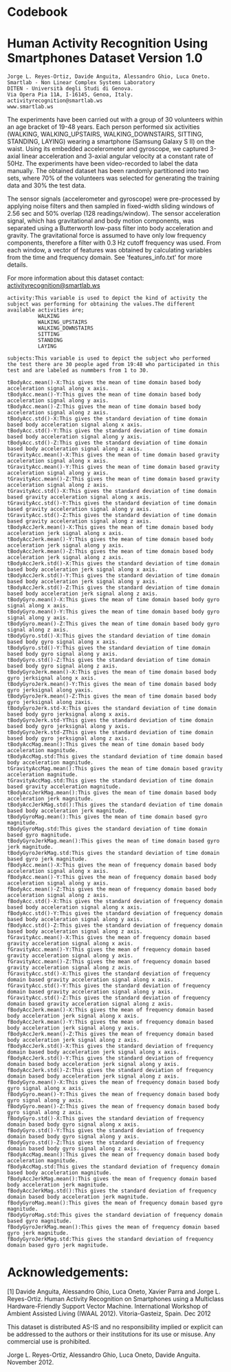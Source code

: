# Codebook
Human Activity Recognition Using Smartphones Dataset
Version 1.0
===
```
Jorge L. Reyes-Ortiz, Davide Anguita, Alessandro Ghio, Luca Oneto.
Smartlab - Non Linear Complex Systems Laboratory
DITEN - Università degli Studi di Genova.
Via Opera Pia 11A, I-16145, Genoa, Italy.
activityrecognition@smartlab.ws
www.smartlab.ws
```

The experiments have been carried out with a group of 30 volunteers within an age bracket of 19-48 years. Each person performed six activities (WALKING, WALKING_UPSTAIRS, WALKING_DOWNSTAIRS, SITTING, STANDING, LAYING) wearing a smartphone (Samsung Galaxy S II) on the waist. Using its embedded accelerometer and gyroscope, we captured 3-axial linear acceleration and 3-axial angular velocity at a constant rate of 50Hz. The experiments have been video-recorded to label the data manually. The obtained dataset has been randomly partitioned into two sets, where 70% of the volunteers was selected for generating the training data and 30% the test data. 

The sensor signals (accelerometer and gyroscope) were pre-processed by applying noise filters and then sampled in fixed-width sliding windows of 2.56 sec and 50% overlap (128 readings/window). The sensor acceleration signal, which has gravitational and body motion components, was separated using a Butterworth low-pass filter into body acceleration and gravity. The gravitational force is assumed to have only low frequency components, therefore a filter with 0.3 Hz cutoff frequency was used. From each window, a vector of features was obtained by calculating variables from the time and frequency domain. See 'features_info.txt' for more details. 

For more information about this dataset contact: activityrecognition@smartlab.ws

```
activity:This variable is used to depict the kind of activity the subject was performing for obtaining the values.The different available activities are;
          WALKING            
          WALKING_UPSTAIRS   
          WALKING_DOWNSTAIRS 
          SITTING            
          STANDING           
          LAYING  
```
```
subjects:This variable is used to depict the subject who performed  the test there are 30 people aged from 19:48 who participated in this test and are labeled as nummbers from 1 to 30.
```
```
tBodyAcc.mean()-X:This gives the mean of time domain based body acceleration signal along x axis.
tBodyAcc.mean()-Y:This gives the mean of time domain based body acceleration signal along y axis.
tBodyAcc.mean()-Z:This gives the mean of time domain based body acceleration signal along z axis.
tBodyAcc.std()-X:This gives the standard deviation of time domain based body acceleration signal along x axis.
tBodyAcc.std()-Y:This gives the standard deviation of time domain based body acceleration signal along y axis.
tBodyAcc.std()-Z:This gives the standard deviation of time domain based body acceleration signal along z axis.
tGravityAcc.mean()-X:This gives the mean of time domain based gravity acceleration signal along x axis.
tGravityAcc.mean()-Y:This gives the mean of time domain based gravity acceleration signal along y axis.
tGravityAcc.mean()-Z:This gives the mean of time domain based gravity acceleration signal along z axis.
tGravityAcc.std()-X:This gives the standard deviation of time domain based gravity acceleration signal along x axis.
tGravityAcc.std()-Y:This gives the standard deviation of time domain based gravity acceleration signal along y axis.
tGravityAcc.std()-Z:This gives the standard deviation of time domain based gravity acceleration signal along z axis.
tBodyAccJerk.mean()-X:This gives the mean of time domain based body acceleration jerk signal along x axis.
tBodyAccJerk.mean()-Y:This gives the mean of time domain based body acceleration jerk signal along y axis.
tBodyAccJerk.mean()-Z:This gives the mean of time domain based body acceleration jerk signal along z axis.
tBodyAccJerk.std()-X:This gives the standard deviation of time domain based body acceleration jerk signal along x axis.
tBodyAccJerk.std()-Y:This gives the standard deviation of time domain based body acceleration jerk signal along y axis.
tBodyAccJerk.std()-Z:This gives the standard deviation of time domain based body acceleration jerk signal along z axis.
tBodyGyro.mean()-X:This gives the mean of time domain based body gyro signal along x axis.
tBodyGyro.mean()-Y:This gives the mean of time domain based body gyro signal along y axis.
tBodyGyro.mean()-Z:This gives the mean of time domain based body gyro signal along z axis.
tBodyGyro.std()-X:This gives the standard deviation of time domain based body gyro signal along x axis.
tBodyGyro.std()-Y:This gives the standard deviation of time domain based body gyro signal along y axis.
tBodyGyro.std()-Z:This gives the standard deviation of time domain based body gyro signal along z axis.
tBodyGyroJerk.mean()-X:This gives the mean of time domain based body gyro jerksignal along x axis.
tBodyGyroJerk.mean()-Y:This gives the mean of time domain based body gyro jerksignal along yaxis.
tBodyGyroJerk.mean()-Z:This gives the mean of time domain based body gyro jerksignal along zaxis.
tBodyGyroJerk.std-X:This gives the standard deviation of time domain based body gyro jerksignal along x axis.
tBodyGyroJerk.std-YThis gives the standard deviation of time domain based body gyro jerksignal along y axis.
tBodyGyroJerk.std-ZThis gives the standard deviation of time domain based body gyro jerksignal along z axis.
tBodyAccMag.mean():This gives the mean of time domain based body acceleration magnitude.
tBodyAccMag.std:This gives the standard deviation of time domain based body acceleration magnitude.
tGravityAccMag.mean():This gives the mean of time domain based gravity acceleration magnitude.
tGravityAccMag.std:This gives the standard deviation of time domain based gravity acceleration magnitude.
tBodyAccJerkMag.mean():This gives the mean of time domain based body acceleration jerk magnitude.
tBodyAccJerkMag.std():This gives the standard deviation of time domain based body acceleration jerk magnitude.
tBodyGyroMag.mean():This gives the mean of time domain based gyro magnitude.
tBodyGyroMag.std:This gives the standard deviation of time domain based gyro magnitude.
tBodyGyroJerkMag.mean():This gives the mean of time domain based gyro jerk magnitude.
tBodyGyroJerkMag.std:This gives the standard deviation of time domain based gyro jerk magnitude.
fBodyAcc.mean()-X:This gives the mean of frequency domain based body acceleration signal along x axis.
fBodyAcc.mean()-Y:This gives the mean of frequency domain based body acceleration signal along y axis.
fBodyAcc.mean()-Z:This gives the mean of frequency domain based body acceleration signal along z axis.
fBodyAcc.std()-X:This gives the standard deviation of frequency domain based body acceleration signal along x axis.
fBodyAcc.std()-Y:This gives the standard deviation of frequency domain based body acceleration signal along y axis.
fBodyAcc.std()-Z:This gives the standard deviation of frequency domain based body acceleration signal along z axis.
fGravityAcc.mean()-X:This gives the mean of frequency domain based gravity acceleration signal along x axis.
fGravityAcc.mean()-Y:This gives the mean of frequency domain based gravity acceleration signal along y axis.
fGravityAcc.mean()-Z:This gives the mean of frequency domain based gravity acceleration signal along z axis.
fGravityAcc.std()-X:This gives the standard deviation of frequency domain based gravity acceleration signal along x axis.
fGravityAcc.std()-Y:This gives the standard deviation of frequency domain based gravity acceleration signal along y axis.
fGravityAcc.std()-Z:This gives the standard deviation of frequency domain based gravity acceleration signal along z axis.
fBodyAccJerk.mean()-X:This gives the mean of frequency domain based body acceleration jerk signal along x axis.
fBodyAccJerk.mean()-Y:This gives the mean of frequency domain based body acceleration jerk signal along y axis.
fBodyAccJerk.mean()-Z:This gives the mean of frequency domain based body acceleration jerk signal along z axis.
fBodyAccJerk.std()-X:This gives the standard deviation of frequency domain based body acceleration jerk signal along x axis.
fBodyAccJerk.std()-Y:This gives the standard deviation of frequency domain based body acceleration jerk signal along y axis.
fBodyAccJerk.std()-Z:This gives the standard deviation of frequency domain based body acceleration jerk signal along z axis.
fBodyGyro.mean()-X:This gives the mean of frequency domain based body gyro signal along x axis.
fBodyGyro.mean()-Y:This gives the mean of frequency domain based body gyro signal along y axis.
fBodyGyro.mean()-Z:This gives the mean of frequency domain based body gyro signal along z axis.
fBodyGyro.std()-X:This gives the standard deviation of frequency domain based body gyro signal along x axis.
fBodyGyro.std()-Y:This gives the standard deviation of frequency domain based body gyro signal along y axis.
fBodyGyro.std()-Z:This gives the standard deviation of frequency domain based body gyro signal along z axis.
fBodyAccMag.mean():This gives the mean of frequency domain based body acceleration magnitude.
fBodyAccMag.std:This gives the standard deviation of frequency domain based body acceleration magnitude.
fBodyAccJerkMag.mean():This gives the mean of frequency domain based body acceleration jerk magnitude.
fBodyAccJerkMag.std():This gives the standard deviation of frequency domain based body acceleration jerk magnitude.
fBodyGyroMag.mean():This gives the mean of frequency domain based gyro magnitude.
fBodyGyroMag.std:This gives the standard deviation of frequency domain based gyro magnitude.
fBodyGyroJerkMag.mean():This gives the mean of frequency domain based gyro jerk magnitude.
fBodyGyroJerkMag.std:This gives the standard deviation of frequency domain based gyro jerk magnitude.
```








Acknowledgements:
==================


[1] Davide Anguita, Alessandro Ghio, Luca Oneto, Xavier Parra and Jorge L. Reyes-Ortiz. Human Activity Recognition on Smartphones using a Multiclass Hardware-Friendly Support Vector Machine. International Workshop of Ambient Assisted Living (IWAAL 2012). Vitoria-Gasteiz, Spain. Dec 2012

This dataset is distributed AS-IS and no responsibility implied or explicit can be addressed to the authors or their institutions for its use or misuse. Any commercial use is prohibited.

Jorge L. Reyes-Ortiz, Alessandro Ghio, Luca Oneto, Davide Anguita. November 2012.
